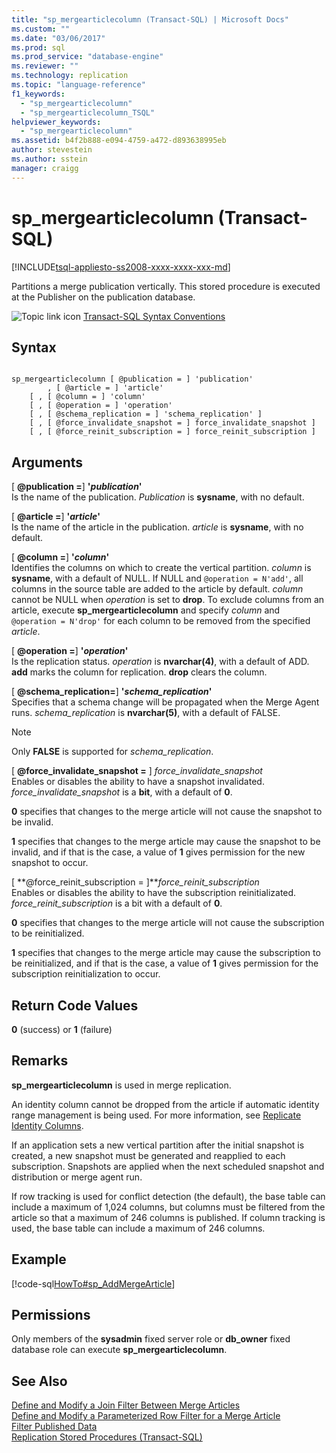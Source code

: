 ```yaml
---
title: "sp_mergearticlecolumn (Transact-SQL) | Microsoft Docs"
ms.custom: ""
ms.date: "03/06/2017"
ms.prod: sql
ms.prod_service: "database-engine"
ms.reviewer: ""
ms.technology: replication
ms.topic: "language-reference"
f1_keywords: 
  - "sp_mergearticlecolumn"
  - "sp_mergearticlecolumn_TSQL"
helpviewer_keywords: 
  - "sp_mergearticlecolumn"
ms.assetid: b4f2b888-e094-4759-a472-d893638995eb
author: stevestein
ms.author: sstein
manager: craigg
---
```

# sp_mergearticlecolumn (Transact-SQL)
[!INCLUDE[tsql-appliesto-ss2008-xxxx-xxxx-xxx-md](../../includes/tsql-appliesto-ss2008-xxxx-xxxx-xxx-md.md)]

  Partitions a merge publication vertically. This stored procedure is executed at the Publisher on the publication database.  
  
 ![Topic link icon](../../database-engine/configure-windows/media/topic-link.gif "Topic link icon") [Transact-SQL Syntax Conventions](../../t-sql/language-elements/transact-sql-syntax-conventions-transact-sql.md)  
  
## Syntax  
  
```  
  
sp_mergearticlecolumn [ @publication = ] 'publication'  
        , [ @article = ] 'article'  
    [ , [ @column = ] 'column'  
    [ , [ @operation = ] 'operation'   
    [ , [ @schema_replication = ] 'schema_replication' ]  
    [ , [ @force_invalidate_snapshot = ] force_invalidate_snapshot ]   
    [ , [ @force_reinit_subscription = ] force_reinit_subscription ]   
```  
  
## Arguments  
 [ **@publication =**] **'***publication***'**  
 Is the name of the publication. *Publication* is **sysname**, with no default.  
  
 [ **@article =**] **'***article***'**  
 Is the name of the article in the publication. *article* is **sysname**, with no default.  
  
 [ **@column =**] **'***column***'**  
 Identifies the columns on which to create the vertical partition. *column* is **sysname**, with a default of NULL. If NULL and `@operation = N'add'`, all columns in the source table are added to the article by default. *column* cannot be NULL when *operation* is set to **drop**. To exclude columns from an article, execute **sp_mergearticlecolumn** and specify *column* and `@operation = N'drop'` for each column to be removed from the specified *article*.  
  
 [ **@operation =**] **'***operation***'**  
 Is the replication status. *operation* is **nvarchar(4)**, with a default of ADD. **add** marks the column for replication. **drop** clears the column.  
  
 [ **@schema_replication=**] **'***schema_replication***'**  
 Specifies that a schema change will be propagated when the Merge Agent runs. *schema_replication* is **nvarchar(5)**, with a default of FALSE.  
  
> [!NOTE]  
>  Only **FALSE** is supported for *schema_replication*.  
  
 [ **@force_invalidate_snapshot =** ] *force_invalidate_snapshot*  
 Enables or disables the ability to have a snapshot invalidated. *force_invalidate_snapshot* is a **bit**, with a default of **0**.  
  
 **0** specifies that changes to the merge article will not cause the snapshot to be invalid.  
  
 **1** specifies that changes to the merge article may cause the snapshot to be invalid, and if that is the case, a value of **1** gives permission for the new snapshot to occur.  
  
 [ **@force_reinit_subscription = ]***force_reinit_subscription*  
 Enables or disables the ability to have the subscription reinitializated. *force_reinit_subscription* is a bit with a default of **0**.  
  
 **0** specifies that changes to the merge article will not cause the subscription to be reinitialized.  
  
 **1** specifies that changes to the merge article may cause the subscription to be reinitialized, and if that is the case, a value of **1** gives permission for the subscription reinitialization to occur.  
  
## Return Code Values  
 **0** (success) or **1** (failure)  
  
## Remarks  
 **sp_mergearticlecolumn** is used in merge replication.  
  
 An identity column cannot be dropped from the article if automatic identity range management is being used. For more information, see [Replicate Identity Columns](../../relational-databases/replication/publish/replicate-identity-columns.md).  
  
 If an application sets a new vertical partition after the initial snapshot is created, a new snapshot must be generated and reapplied to each subscription. Snapshots are applied when the next scheduled snapshot and distribution or merge agent run.  
  
 If row tracking is used for conflict detection (the default), the base table can include a maximum of 1,024 columns, but columns must be filtered from the article so that a maximum of 246 columns is published. If column tracking is used, the base table can include a maximum of 246 columns.  
  
## Example  
 [!code-sql[HowTo#sp_AddMergeArticle](../../relational-databases/replication/codesnippet/tsql/sp-mergearticlecolumn-tr_1.sql)]  
  
## Permissions  
 Only members of the **sysadmin** fixed server role or **db_owner** fixed database role can execute **sp_mergearticlecolumn**.  
  
## See Also  
 [Define and Modify a Join Filter Between Merge Articles](../../relational-databases/replication/publish/define-and-modify-a-join-filter-between-merge-articles.md)   
 [Define and Modify a Parameterized Row Filter for a Merge Article](../../relational-databases/replication/publish/define-and-modify-a-parameterized-row-filter-for-a-merge-article.md)   
 [Filter Published Data](../../relational-databases/replication/publish/filter-published-data.md)   
 [Replication Stored Procedures &#40;Transact-SQL&#41;](../../relational-databases/system-stored-procedures/replication-stored-procedures-transact-sql.md)  
  
  
